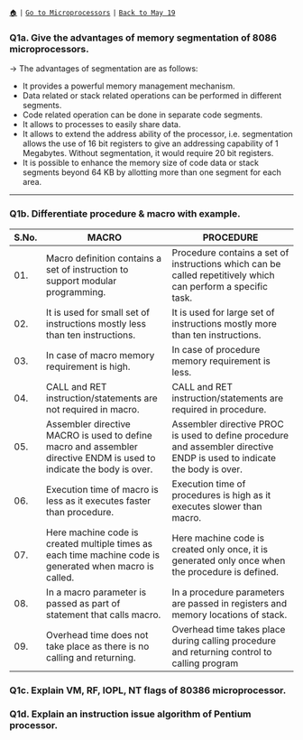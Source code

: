 [`🏠`](/) `|` [`Go to Microprocessors`](/mp/) `|` [`Back to May 19`](/mp/previous-years/may-19/)

### Q1a. Give the advantages of memory segmentation of 8086 microprocessors.

→ The advantages of segmentation are as follows:

* It provides a powerful memory management mechanism.
* Data related or stack related operations can be performed in different segments.
* Code related operation can be done in separate code segments.
* It allows to processes to easily share data.
* It allows to extend the address ability of the processor, i.e. segmentation allows the use of 16 bit registers to give an addressing capability of 1 Megabytes. Without segmentation, it would require 20 bit registers.
* It is possible to enhance the memory size of code data or stack segments beyond 64 KB by allotting more than one segment for each area.

<hr />

### Q1b. Differentiate procedure & macro with example.

| S.No. | MACRO                                                                                                                | PROCEDURE                                                                                                               |
|-------|----------------------------------------------------------------------------------------------------------------------|-------------------------------------------------------------------------------------------------------------------------|
| 01.   | Macro definition contains a set of instruction to support modular programming.                                       | Procedure contains a set of instructions which can be called repetitively which can perform a specific task.            |
| 02.   | It is used for small set of instructions mostly less than ten instructions.                                          | It is used for large set of instructions mostly more than ten instructions.                                             |
| 03.   | In case of macro memory requirement is high.                                                                         | In case of procedure memory requirement is less.                                                                        |
| 04.   | CALL and RET instruction/statements are not required in macro.                                                       | CALL and RET instruction/statements are required in procedure.                                                          |
| 05.   | Assembler directive MACRO is used to define macro and assembler directive ENDM is used to indicate the body is over. | Assembler directive PROC is used to define procedure and assembler directive ENDP is used to indicate the body is over. |
| 06.   | Execution time of macro is less as it executes faster than procedure.                                                | Execution time of procedures is high as it executes slower than macro.                                                  |
| 07.   | Here machine code is created multiple times as each time machine code is generated when macro is called.             | Here machine code is created only once, it is generated only once when the procedure is defined.                        |
| 08.   | In a macro parameter is passed as part of statement that calls macro.                                                | In a procedure parameters are passed in registers and memory locations of stack.                                        |
| 09.   | Overhead time does not take place as there is no calling and returning.                                              | Overhead time takes place during calling procedure and returning control to calling program                             |

### Q1c. Explain VM, RF, IOPL, NT flags of 80386 microprocessor.

### Q1d. Explain an instruction issue algorithm of Pentium processor.
